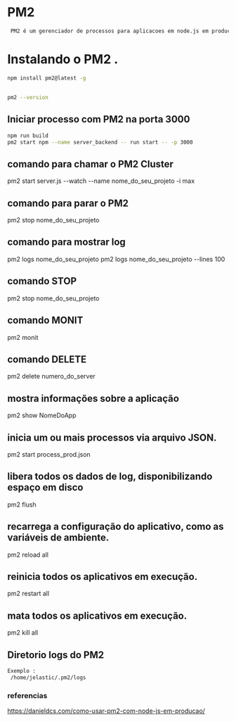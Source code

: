 # PM2

```sh
 PM2 é um gerenciador de processos para aplicacoes em node.js em producao .
```

# Instalando o PM2 .

```sh
npm install pm2@latest -g
```

##
```sh
pm2 --version
```

## Iniciar processo com PM2 na porta 3000
```sh
npm run build
pm2 start npm --name server_backend -- run start -- -p 3000

```

## comando para chamar o PM2 Cluster
pm2 start server.js --watch --name nome_do_seu_projeto -i max

## comando para parar o PM2
pm2 stop nome_do_seu_projeto

## comando para mostrar log
pm2 logs nome_do_seu_projeto
pm2 logs nome_do_seu_projeto --lines 100

## comando STOP
pm2 stop nome_do_seu_projeto

## comando MONIT
pm2 monit

## comando DELETE
pm2 delete numero_do_server

## mostra informações sobre a aplicação
pm2 show NomeDoApp

## inicia um ou mais processos via arquivo JSON.
pm2 start process_prod.json

## libera todos os dados de log, disponibilizando espaço em disco
pm2 flush

## recarrega a configuração do aplicativo, como as variáveis de ambiente.
pm2 reload all

## reinicia todos os aplicativos em execução.
pm2 restart all

## mata todos os aplicativos em execução.
pm2 kill all

## Diretorio logs do PM2
```sh
Exemplo :
 /home/jelastic/.pm2/logs
```



### referencias
https://danieldcs.com/como-usar-pm2-com-node-js-em-producao/
